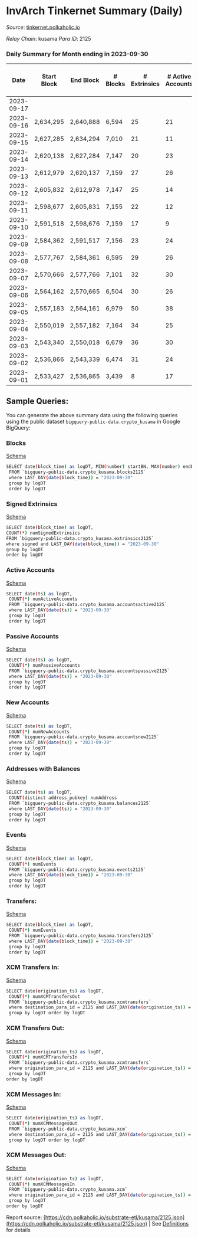 # InvArch Tinkernet Summary (Daily)

_Source_: [tinkernet.polkaholic.io](https://tinkernet.polkaholic.io)

*Relay Chain*: kusama
*Para ID*: 2125



### Daily Summary for Month ending in 2023-09-30


| Date    | Start Block | End Block | # Blocks | # Extrinsics | # Active Accounts | # Passive Accounts | # New Accounts | # Addresses | # Events  | # Transfers ($USD) | # XCM Transfers In ($USD) | # XCM Transfers Out ($USD) | # XCM In | # XCM Out | Issues |
|---------|-------------|-----------|----------|--------------|-------------------|--------------------|----------------|-------------|-----------|--------------------|---------------------------|----------------------------|----------|-----------|--------|
| 2023-09-17 |  |  |  |  |  |  |  |  |  |   |   |   |  |  |  |
| 2023-09-16 | 2,634,295 | 2,640,888 | 6,594 | 25 | 21 | 2 | 1 | 7,801 | 14,980 | 591  | 1  | 1  | 1 | 1 |  |
| 2023-09-15 | 2,627,285 | 2,634,294 | 7,010 | 21 | 11 | 11 | 1 | 7,801 | 15,922 | 563  | 1  | 2  | 1 | 2 |  |
| 2023-09-14 | 2,620,138 | 2,627,284 | 7,147 | 20 | 23 | 2 |  | 7,800 | 15,997 | 640  | 2  | 3  | 2 | 3 |  |
| 2023-09-13 | 2,612,979 | 2,620,137 | 7,159 | 27 | 26 | 2 |  | 7,800 | 16,215 | 645  | 2  | 1  | 2 | 1 |  |
| 2023-09-12 | 2,605,832 | 2,612,978 | 7,147 | 25 | 14 | 11 | 2,999 | 7,800 | 16,445 | 620  | 1  | 4  | 1 | 5 |  |
| 2023-09-11 | 2,598,677 | 2,605,831 | 7,155 | 22 | 12 | 12 |  | 4,801 | 16,277 | 591  | 1  | 1  | 1 | 2 |  |
| 2023-09-10 | 2,591,518 | 2,598,676 | 7,159 | 17 | 9 | 10 | 1 | 7,800 | 15,728 | 443  | 4  |   | 4 |  |  |
| 2023-09-09 | 2,584,362 | 2,591,517 | 7,156 | 23 | 24 | 1 |  | 7,799 | 15,613 | 529  | 1  |   | 1 |  |  |
| 2023-09-08 | 2,577,767 | 2,584,361 | 6,595 | 29 | 26 | 2 | 1 | 7,799 | 16,172 | 773  | 4  | 2  | 4 | 2 |  |
| 2023-09-07 | 2,570,666 | 2,577,766 | 7,101 | 32 | 30 | 3 | 1 | 7,799 | 16,945 | 831  | 4  | 4  | 4 | 4 |  |
| 2023-09-06 | 2,564,162 | 2,570,665 | 6,504 | 30 | 26 | 2 |  | 7,798 | 16,875 | 685  | 3  | 1  | 3 | 1 |  |
| 2023-09-05 | 2,557,183 | 2,564,161 | 6,979 | 50 | 38 | 3 | 1 | 7,798 | 16,313 | 1,107  | 2  | 15  | 2 | 15 |  |
| 2023-09-04 | 2,550,019 | 2,557,182 | 7,164 | 34 | 25 | 3 | 1 | 7,797 | 16,295 | 674  |   | 3  |  | 3 |  |
| 2023-09-03 | 2,543,340 | 2,550,018 | 6,679 | 36 | 30 | 2 |  | 7,796 | 16,072 | 834  | 2  | 3  | 2 | 3 |  |
| 2023-09-02 | 2,536,866 | 2,543,339 | 6,474 | 31 | 24 | 3 | 2 | 7,797 | 16,921 | 773  | 3  | 2  | 3 | 2 |  |
| 2023-09-01 | 2,533,427 | 2,536,865 | 3,439 | 8 | 17 | 2 |  | 7,795 | 7,234 | 220  |   | 1  |  | 1 |  |

## Sample Queries:
You can generate the above summary data using the following queries using the public dataset `bigquery-public-data.crypto_kusama` in Google BigQuery:


### Blocks 

[Schema](https://github.com/colorfulnotion/substrate-etl/blob/main/schema/blocks.json)

```bash
SELECT date(block_time) as logDT, MIN(number) startBN, MAX(number) endBN, COUNT(*) numBlocks 
 FROM `bigquery-public-data.crypto_kusama.blocks2125`  
 where LAST_DAY(date(block_time)) = "2023-09-30" 
 group by logDT 
 order by logDT
```

### Signed Extrinsics 

[Schema](https://github.com/colorfulnotion/substrate-etl/blob/main/schema/extrinsics.json)

```bash
SELECT date(block_time) as logDT, 
COUNT(*) numSignedExtrinsics 
FROM `bigquery-public-data.crypto_kusama.extrinsics2125`  
where signed and LAST_DAY(date(block_time)) = "2023-09-30" 
group by logDT 
order by logDT
```

### Active Accounts 

[Schema](https://github.com/colorfulnotion/substrate-etl/blob/main/schema/accountsactive.json)

```bash
SELECT date(ts) as logDT, 
 COUNT(*) numActiveAccounts 
 FROM `bigquery-public-data.crypto_kusama.accountsactive2125` 
 where LAST_DAY(date(ts)) = "2023-09-30" 
 group by logDT 
 order by logDT
```

### Passive Accounts 

[Schema](https://github.com/colorfulnotion/substrate-etl/blob/main/schema/accountspassive.json)

```bash
SELECT date(ts) as logDT, 
 COUNT(*) numPassiveAccounts 
 FROM `bigquery-public-data.crypto_kusama.accountspassive2125` 
 where LAST_DAY(date(ts)) = "2023-09-30" 
 group by logDT 
 order by logDT
```

### New Accounts 

[Schema](https://github.com/colorfulnotion/substrate-etl/blob/main/schema/accountsnew.json)

```bash
SELECT date(ts) as logDT, 
 COUNT(*) numNewAccounts 
 FROM `bigquery-public-data.crypto_kusama.accountsnew2125` 
 where LAST_DAY(date(ts)) = "2023-09-30" 
 group by logDT
 order by logDT
```

### Addresses with Balances 

[Schema](https://github.com/colorfulnotion/substrate-etl/blob/main/schema/balances.json)

```bash
SELECT date(ts) as logDT,
 COUNT(distinct address_pubkey) numAddress 
 FROM `bigquery-public-data.crypto_kusama.balances2125` 
 where LAST_DAY(date(ts)) = "2023-09-30" 
 group by logDT 
 order by logDT
```

### Events 

[Schema](https://github.com/colorfulnotion/substrate-etl/blob/main/schema/events.json)

```bash
SELECT date(block_time) as logDT, 
 COUNT(*) numEvents 
 FROM `bigquery-public-data.crypto_kusama.events2125` 
 where LAST_DAY(date(block_time)) = "2023-09-30" 
 group by logDT 
 order by logDT
```

### Transfers:

[Schema](https://github.com/colorfulnotion/substrate-etl/blob/main/schema/transfers.json)

```bash
SELECT date(block_time) as logDT, 
 COUNT(*) numEvents 
 FROM `bigquery-public-data.crypto_kusama.transfers2125` 
 where LAST_DAY(date(block_time)) = "2023-09-30" 
 group by logDT 
 order by logDT
```

### XCM Transfers In: 

[Schema](https://github.com/colorfulnotion/substrate-etl/blob/main/schema/xcmtransfers.json)

```bash
SELECT date(origination_ts) as logDT, 
 COUNT(*) numXCMTransfersOut 
 FROM `bigquery-public-data.crypto_kusama.xcmtransfers` 
 where destination_para_id = 2125 and LAST_DAY(date(origination_ts)) = "2023-09-30" 
 group by logDT order by logDT
```

### XCM Transfers Out: 

[Schema](https://github.com/colorfulnotion/substrate-etl/blob/main/schema/xcmtransfers.json)

```bash
SELECT date(origination_ts) as logDT, 
 COUNT(*) numXCMTransfersIn 
 FROM `bigquery-public-data.crypto_kusama.xcmtransfers` 
 where origination_para_id = 2125 and LAST_DAY(date(origination_ts)) = "2023-09-30" 
 group by logDT 
order by logDT
```

### XCM Messages In: 

[Schema](https://github.com/colorfulnotion/substrate-etl/blob/main/schema/xcm.json)

```bash
SELECT date(origination_ts) as logDT, 
 COUNT(*) numXCMMessagesOut 
 FROM `bigquery-public-data.crypto_kusama.xcm` 
 where destination_para_id = 2125 and LAST_DAY(date(origination_ts)) = "2023-09-30" 
 group by logDT order by logDT
```

### XCM Messages Out: 

[Schema](https://github.com/colorfulnotion/substrate-etl/blob/main/schema/xcm.json)

```bash
SELECT date(origination_ts) as logDT, 
 COUNT(*) numXCMMessagesIn 
 FROM `bigquery-public-data.crypto_kusama.xcm` 
 where origination_para_id = 2125 and LAST_DAY(date(origination_ts)) = "2023-09-30" 
 group by logDT 
order by logDT
```


Report source: [https://cdn.polkaholic.io/substrate-etl/kusama/2125.json](https://cdn.polkaholic.io/substrate-etl/kusama/2125.json) | See [Definitions](/DEFINITIONS.md) for details

